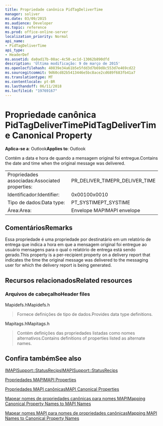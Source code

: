 ```yaml
---
title: Propriedade canônica PidTagDeliverTime
manager: soliver
ms.date: 03/09/2015
ms.audience: Developer
ms.topic: reference
ms.prod: office-online-server
localization_priority: Normal
api_name:
- PidTagDeliverTime
api_type:
- HeaderDef
ms.assetid: da0ad17b-08ac-4c50-ac1d-13062b890dfd
description: 'Última modificação: 9 de março de 2015'
ms.openlocfilehash: 40839e34a61b5e5fdd3d7b69d8c553d7e469cd22
ms.sourcegitcommit: 9d60cd82b5413446e5bc8ace2cd689f683fb41a7
ms.translationtype: MT
ms.contentlocale: pt-BR
ms.lasthandoff: 06/11/2018
ms.locfileid: "19769167"
---
```

# <a name="pidtagdelivertime-canonical-property"></a><span data-ttu-id="a248b-103">Propriedade canônica PidTagDeliverTime</span><span class="sxs-lookup"><span data-stu-id="a248b-103">PidTagDeliverTime Canonical Property</span></span>

  
  
<span data-ttu-id="a248b-104">**Aplica-se a**: Outlook</span><span class="sxs-lookup"><span data-stu-id="a248b-104">**Applies to**: Outlook</span></span> 
  
<span data-ttu-id="a248b-105">Contém a data e hora de quando a mensagem original foi entregue.</span><span class="sxs-lookup"><span data-stu-id="a248b-105">Contains the date and time when the original message was delivered.</span></span> 
  
|||
|:-----|:-----|
|<span data-ttu-id="a248b-106">Propriedades associadas:</span><span class="sxs-lookup"><span data-stu-id="a248b-106">Associated properties:</span></span>  <br/> |<span data-ttu-id="a248b-107">PR_DELIVER_TIME</span><span class="sxs-lookup"><span data-stu-id="a248b-107">PR_DELIVER_TIME</span></span>  <br/> |
|<span data-ttu-id="a248b-108">Identificador:</span><span class="sxs-lookup"><span data-stu-id="a248b-108">Identifier:</span></span>  <br/> |<span data-ttu-id="a248b-109">0x0010</span><span class="sxs-lookup"><span data-stu-id="a248b-109">0x0010</span></span>  <br/> |
|<span data-ttu-id="a248b-110">Tipo de dados:</span><span class="sxs-lookup"><span data-stu-id="a248b-110">Data type:</span></span>  <br/> |<span data-ttu-id="a248b-111">PT_SYSTIME</span><span class="sxs-lookup"><span data-stu-id="a248b-111">PT_SYSTIME</span></span>  <br/> |
|<span data-ttu-id="a248b-112">Área:</span><span class="sxs-lookup"><span data-stu-id="a248b-112">Area:</span></span>  <br/> |<span data-ttu-id="a248b-113">Envelope MAPI</span><span class="sxs-lookup"><span data-stu-id="a248b-113">MAPI envelope</span></span>  <br/> |
   
## <a name="remarks"></a><span data-ttu-id="a248b-114">Comentários</span><span class="sxs-lookup"><span data-stu-id="a248b-114">Remarks</span></span>

<span data-ttu-id="a248b-115">Essa propriedade é uma propriedade por destinatário em um relatório de entrega que indica a hora em que a mensagem original foi entregue ao usuário mensagens para o qual o relatório de entrega está sendo gerado.</span><span class="sxs-lookup"><span data-stu-id="a248b-115">This property is a per-recipient property on a delivery report that indicates the time the original message was delivered to the messaging user for which the delivery report is being generated.</span></span>
  
## <a name="related-resources"></a><span data-ttu-id="a248b-116">Recursos relacionados</span><span class="sxs-lookup"><span data-stu-id="a248b-116">Related resources</span></span>

### <a name="header-files"></a><span data-ttu-id="a248b-117">Arquivos de cabeçalho</span><span class="sxs-lookup"><span data-stu-id="a248b-117">Header files</span></span>

<span data-ttu-id="a248b-118">Mapidefs.h</span><span class="sxs-lookup"><span data-stu-id="a248b-118">Mapidefs.h</span></span>
  
> <span data-ttu-id="a248b-119">Fornece definições de tipo de dados.</span><span class="sxs-lookup"><span data-stu-id="a248b-119">Provides data type definitions.</span></span>
    
<span data-ttu-id="a248b-120">Mapitags.h</span><span class="sxs-lookup"><span data-stu-id="a248b-120">Mapitags.h</span></span>
  
> <span data-ttu-id="a248b-121">Contém definições das propriedades listadas como nomes alternativos.</span><span class="sxs-lookup"><span data-stu-id="a248b-121">Contains definitions of properties listed as alternate names.</span></span>
    
## <a name="see-also"></a><span data-ttu-id="a248b-122">Confira também</span><span class="sxs-lookup"><span data-stu-id="a248b-122">See also</span></span>



[<span data-ttu-id="a248b-123">IMAPISupport::StatusRecips</span><span class="sxs-lookup"><span data-stu-id="a248b-123">IMAPISupport::StatusRecips</span></span>](imapisupport-statusrecips.md)


[<span data-ttu-id="a248b-124">Propriedades MAPI</span><span class="sxs-lookup"><span data-stu-id="a248b-124">MAPI Properties</span></span>](mapi-properties.md)
  
[<span data-ttu-id="a248b-125">Propriedades MAPI canônicas</span><span class="sxs-lookup"><span data-stu-id="a248b-125">MAPI Canonical Properties</span></span>](mapi-canonical-properties.md)
  
[<span data-ttu-id="a248b-126">Mapear nomes de propriedades canônicas para nomes MAPI</span><span class="sxs-lookup"><span data-stu-id="a248b-126">Mapping Canonical Property Names to MAPI Names</span></span>](mapping-canonical-property-names-to-mapi-names.md)
  
[<span data-ttu-id="a248b-127">Mapear nomes MAPI para nomes de propriedades canônicas</span><span class="sxs-lookup"><span data-stu-id="a248b-127">Mapping MAPI Names to Canonical Property Names</span></span>](mapping-mapi-names-to-canonical-property-names.md)

